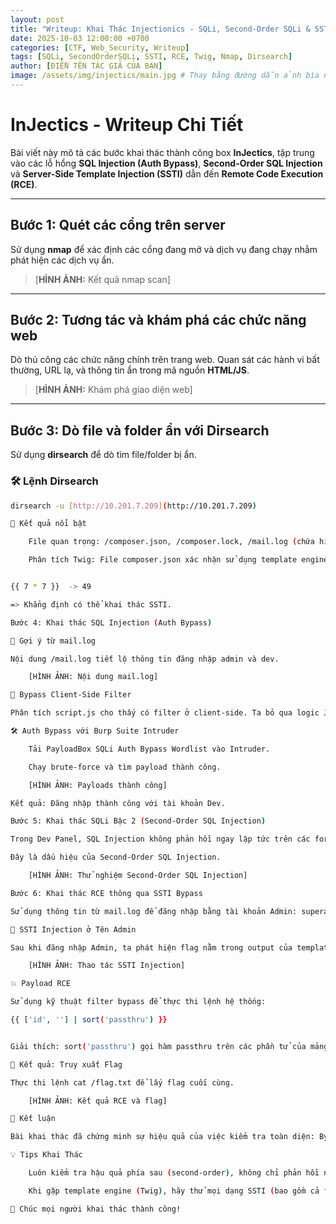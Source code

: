 ```yaml
---
layout: post
title: "Writeup: Khai Thác Injectionics - SQLi, Second-Order SQLi & SSTI RCE"
date: 2025-10-03 12:00:00 +0700
categories: [CTF, Web_Security, Writeup]
tags: [SQLi, SecondOrderSQLi, SSTI, RCE, Twig, Nmap, Dirsearch]
author: [ĐIỀN TÊN TÁC GIẢ CỦA BẠN] 
image: /assets/img/injectics/main.jpg # Thay bằng đường dẫn ảnh bìa nếu có
---
```


# InJectics - Writeup Chi Tiết

Bài viết này mô tả các bước khai thác thành công box **InJectics**, tập trung vào các lỗ hổng **SQL Injection (Auth Bypass)**, **Second-Order SQL Injection** và **Server-Side Template Injection (SSTI)** dẫn đến **Remote Code Execution (RCE)**.

---

## Bước 1: Quét các cổng trên server

Sử dụng **nmap** để xác định các cổng đang mở và dịch vụ đang chạy nhằm phát hiện các dịch vụ ẩn.

> [**HÌNH ẢNH:** Kết quả nmap scan]

---

## Bước 2: Tương tác và khám phá các chức năng web

Dò thủ công các chức năng chính trên trang web. Quan sát các hành vi bất thường, URL lạ, và thông tin ẩn trong mã nguồn **HTML/JS**.

> [**HÌNH ẢNH:** Khám phá giao diện web]

---

## Bước 3: Dò file và folder ẩn với Dirsearch

Sử dụng **dirsearch** để dò tìm file/folder bị ẩn.

### 🛠️ Lệnh Dirsearch

```bash
dirsearch -u [http://10.201.7.209](http://10.201.7.209)

🎯 Kết quả nổi bật

    File quan trọng: /composer.json, /composer.lock, /mail.log (chứa hint), /login.php, /dashboard.php.

    Phân tích Twig: File composer.json xác nhận sử dụng template engine twig/twig, gợi ý khả năng khai thác SSTI.


{{ 7 * 7 }}  -> 49

=> Khẳng định có thể khai thác SSTI.

Bước 4: Khai thác SQL Injection (Auth Bypass)

💌 Gợi ý từ mail.log

Nội dung /mail.log tiết lộ thông tin đăng nhập admin và dev.

    [HÌNH ẢNH: Nội dung mail.log]

🛑 Bypass Client-Side Filter

Phân tích script.js cho thấy có filter ở client-side. Ta bỏ qua logic JavaScript này và gửi request trực tiếp đến server bằng Burp Suite để thực hiện SQL Injection.

🛠️ Auth Bypass với Burp Suite Intruder

    Tải PayloadBox SQLi Auth Bypass Wordlist vào Intruder.

    Chạy brute-force và tìm payload thành công.

    [HÌNH ẢNH: Payloads thành công]

Kết quả: Đăng nhập thành công với tài khoản Dev.

Bước 5: Khai thác SQLi Bậc 2 (Second-Order SQL Injection)

Trong Dev Panel, SQL Injection không phản hồi ngay lập tức trên các form nhập liệu, mà chỉ trigger SQL từ dữ liệu đã lưu sau khi thực hiện thao tác kế tiếp.

Đây là dấu hiệu của Second-Order SQL Injection.

    [HÌNH ẢNH: Thử nghiệm Second-Order SQL Injection]

Bước 6: Khai thác RCE thông qua SSTI Bypass

Sử dụng thông tin từ mail.log để đăng nhập bằng tài khoản Admin: superadmin@injectics.thm.

🚩 SSTI Injection ở Tên Admin

Sau khi đăng nhập Admin, ta phát hiện flag nằm trong output của template engine và có thể inject SSTI thông qua tên hiển thị của admin.

    [HÌNH ẢNH: Thao tác SSTI Injection]

💥 Payload RCE

Sử dụng kỹ thuật filter bypass để thực thi lệnh hệ thống:

{{ ['id', ''] | sort('passthru') }}


Giải thích: sort('passthru') gọi hàm passthru trên các phần tử của mảng, cho phép Remote Code Execution.

🎯 Kết quả: Truy xuất Flag

Thực thi lệnh cat /flag.txt để lấy flag cuối cùng.

    [HÌNH ẢNH: Kết quả RCE và flag]

📝 Kết luận

Bài khai thác đã chứng minh sự hiệu quả của việc kiểm tra toàn diện: Bypass Client-Side JS → SQLi Auth Bypass → Second-Order SQLi → SSTI RCE.

💡 Tips Khai Thác

    Luôn kiểm tra hậu quả phía sau (second-order), không chỉ phản hồi ngay lập tức.

    Khi gặp template engine (Twig), hãy thử mọi dạng SSTI (bao gồm cả filter bypass như sort('passthru')).

🫡 Chúc mọi người khai thác thành công!
